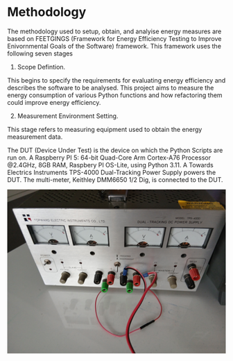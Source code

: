 # Methodology

The methodology used to setup, obtain, and analyise energy measures are based on FEETGINGS (Framework for Energy Efficiency Testing to Improve Enivornmental Goals of the Software) framework.  This framework uses the following seven stages

1.  Scope Defintion.

This begins to specify the requirements for evaluating energy efficiency and describes the software to be analysed.  This project aims to measure the energy consumption of various Python functions and how refactoring them      could improve energy efficiency.

2.  Measurement Environment Setting.

This stage refers to measuring equipment used to obtain the energy measurement data.

The DUT (Device Under Test) is the device on which the Python Scripts are run on. A Raspberry PI 5: 64-bit Quad-Core Arm Cortex-A76 Processor @2.4GHz, 8GB RAM, Raspbery PI OS-Lite, using Python 3.11. A Towards Electrics Instruments TPS-4000 Dual-Tracking Power Supply powers the DUT.  The multi-meter, Keithley DMM6650 1/2 Dig, is connected to the DUT.

![Power Supply](/assets/Power_Supply.jpg)

